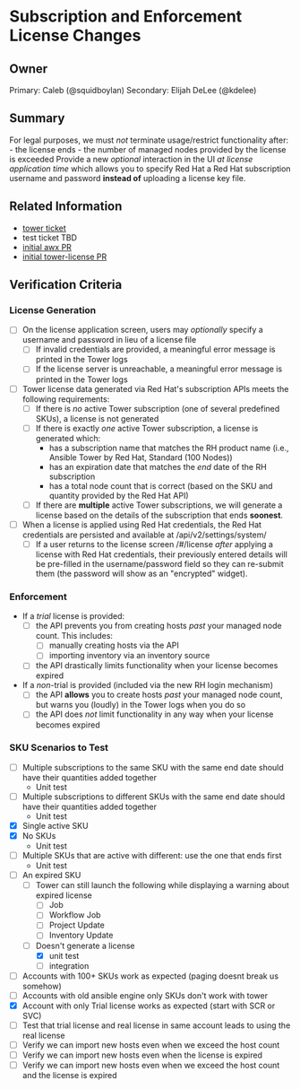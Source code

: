 # Subscription and Enforcement License Changes
## Owner

Primary: Caleb (@squidboylan)
Secondary: Elijah DeLee (@kdelee)

## Summary

For legal purposes, we must *not* terminate usage/restrict functionality after:
     - the license ends
     - the number of managed nodes provided by the license is exceeded
Provide a new _optional_ interaction in the UI _at license application time_ which allows you to specify Red Hat a Red Hat subscription username and password **instead of** uploading a license key file.

## Related Information

- [tower ticket](https://github.com/ansible/tower/issues/3550)
- test ticket TBD
- [initial awx PR](https://github.com/ansible/awx/pull/4611)
- [initial tower-license PR](https://github.com/ansible/tower-license/pull/10/)

## Verification Criteria

### License Generation
- [ ] On the license application screen, users may *optionally* specify a username and password in lieu of a license file
    - [ ] If invalid credentials are provided, a meaningful error message is printed in the Tower logs
    - [ ] If the license server is unreachable, a meaningful error message is printed in the Tower logs
- [ ] Tower license data generated via Red Hat's subscription APIs meets the following requirements:
    - [ ] If there is *no* active Tower subscription (one of several predefined SKUs), a license is not generated
    - [ ] If there is exactly *one* active Tower subscription, a license is generated which:
      - has a subscription name that matches the RH product name (i.e., Ansible Tower by Red Hat, Standard (100 Nodes))
      - has an expiration date that matches the *end* date of the RH subscription
      - has a total node count that is correct (based on the SKU and quantity provided by the Red Hat API)
    -  [ ] If there are **multiple** active Tower subscriptions, we will generate a license based on the details of the subscription that ends **soonest**.
- [ ] When a license is applied using Red Hat credentials, the Red Hat credentials are persisted and available at /api/v2/settings/system/
    - [ ] If a user returns to the license screen /#/license _after_ applying a license with Red Hat credentials, their previously entered details will be pre-filled in the username/password field so they can re-submit them (the password will show as an "encrypted" widget).

### Enforcement
- If a *trial* license is provided:
  - [ ] the API prevents you from creating hosts *past* your managed node count.  This includes:
    - [ ] manually creating hosts via the API
    - [ ] importing inventory via an inventory source
  - [ ] the API drastically limits functionality when your license becomes expired
- If a *non*-trial is provided (included via the new RH login mechanism)
  - [ ] the API **allows** you to create hosts *past* your managed node count, but warns you (loudly) in the Tower logs when you do so
  - [ ] the API does *not* limit functionality in any way when your license becomes expired

### SKU Scenarios to Test
- [ ] Multiple subscriptions to the same SKU with the same end date should have their quantities added together
  - Unit test
- [ ] Multiple subscriptions to different SKUs with the same end date should have their quantities added together
  - Unit test
- [x] Single active SKU
- [x] No SKUs
  - Unit test
- [ ] Multiple SKUs that are active with different: use the one that ends first
  - Unit test
- [ ] An expired SKU
  - [ ] Tower can still launch the following while displaying a warning about expired license
    - [ ] Job
    - [ ] Workflow Job
    - [ ] Project Update
    - [ ] Inventory Update
  - [ ] Doesn't generate a license
    - [x] unit test
    - [ ] integration
- [ ] Accounts with 100+ SKUs work as expected (paging doesnt break us somehow)
- [ ] Accounts with old ansible engine only SKUs don't work with tower
- [x] Account with only Trial license works as expected (start with SCR or SVC)
- [ ] Test that trial license and real license in same account leads to using the real license
- [ ] Verify we can import new hosts even when we exceed the host count
- [ ] Verify we can import new hosts even when the license is expired
- [ ] Verify we can import new hosts even when we exceed the host count and the license is expired
